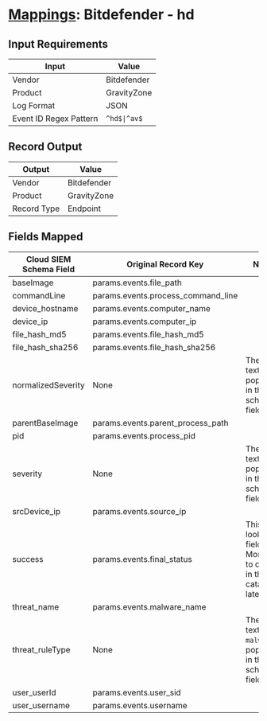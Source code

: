 # [Mappings](README.md): Bitdefender - hd

## Input Requirements

|Input|Value|
|-----|-----|
|Vendor|Bitdefender|
|Product|GravityZone|
|Log Format|JSON|
|Event ID Regex Pattern|`^hd$\|^av$`|

## Record Output

|Output|Value|
|------|-----|
|Vendor|Bitdefender|
|Product|GravityZone|
|Record Type|Endpoint|

## Fields Mapped

|Cloud SIEM Schema Field|Original Record Key|Notes|
|-----------------------|-------------------|-----|
|baseImage|params.events.file_path||
|commandLine|params.events.process_command_line||
|device_hostname|params.events.computer_name||
|device_ip|params.events.computer_ip||
|file_hash_md5|params.events.file_hash_md5||
|file_hash_sha256|params.events.file_hash_sha256||
|normalizedSeverity|None|The static text `3` is populated in this schema field.|
|parentBaseImage|params.events.parent_process_path||
|pid|params.events.process_pid||
|severity|None|The static text `3` is populated in this schema field.|
|srcDevice_ip|params.events.source_ip||
|success|params.events.final_status|This is a lookup field. More info to come in the catalog later...|
|threat_name|params.events.malware_name||
|threat_ruleType|None|The static text `malware` is populated in this schema field.|
|user_userId|params.events.user_sid||
|user_username|params.events.username||

